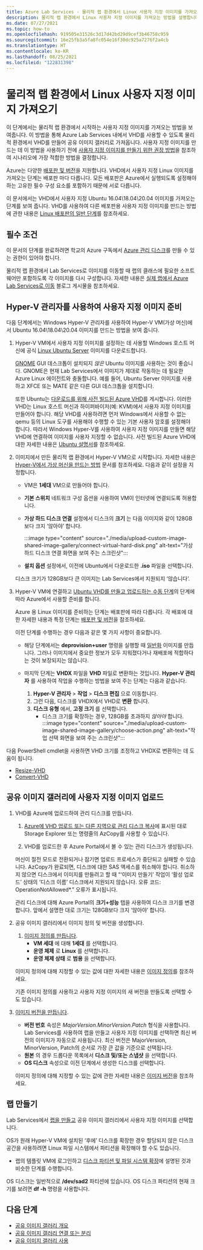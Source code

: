 ```yaml
---
title: Azure Lab Services - 물리적 랩 환경에서 Linux 사용자 지정 이미지를 가져오는 방법
description: 물리적 랩 환경에서 Linux 사용자 지정 이미지를 가져오는 방법을 설명합니다.
ms.date: 07/27/2021
ms.topic: how-to
ms.openlocfilehash: 919505e31526c3d17d42bd29d9cef3b46758c959
ms.sourcegitcommit: 16e25fb3a5fa8fc054e16f30dc925a7276f2a4cb
ms.translationtype: HT
ms.contentlocale: ko-KR
ms.lasthandoff: 08/25/2021
ms.locfileid: "122831398"
---
```

# <a name="bring-a-linux-custom-image-from-your-physical-lab-environment"></a>물리적 랩 환경에서 Linux 사용자 지정 이미지 가져오기

이 단계에서는 물리적 랩 환경에서 시작하는 사용자 지정 이미지를 가져오는 방법을 보여줍니다. 이 방법을 통해 Azure Lab Services 내에서 VHD를 사용할 수 있도록 물리적 환경에서 VHD를 만들어 공유 이미지 갤러리로 가져옵니다. 사용자 지정 이미지를 만드는 데 이 방법을 사용하기 전에 [사용자 지정 이미지를 만들기 위한 권장 방법](approaches-for-custom-image-creation.md)을 참조하여 시나리오에 가장 적합한 방법을 결정합니다.

Azure는 다양한 [배포판 및 버전](../virtual-machines/linux/endorsed-distros.md#supported-distributions-and-versions)을 지원합니다. VHD에서 사용자 지정 Linux 이미지를 가져오는 단계는 배포판 마다 다릅니다. 모든 배포판은 Azure에서 실행되도록 설정해야 하는 고유한 필수 구성 요소를 포함하기 때문에 서로 다릅니다.

이 문서에서는 VHD에서 사용자 지정 Ubuntu 16.04\18.04\20.04 이미지를 가져오는 단계를 보여 줍니다. VHD를 사용하여 다른 배포판용 사용자 지정 이미지를 만드는 방법에 관한 내용은 [Linux 배포판의 일반 단계](../virtual-machines/linux/create-upload-generic.md)를 참조하세요.

## <a name="prerequisites"></a>필수 조건

이 문서의 단계를 완료하려면 학교의 Azure 구독에서 [Azure 관리 디스크](../virtual-machines/managed-disks-overview.md)를 만들 수 있는 권한이 있어야 합니다.

물리적 랩 환경에서 Lab Services로 이미지를 이동할 때 랩의 클래스에 필요한 소프트웨어만 포함하도록 각 이미지를 다시 구성합니다. 자세한 내용은 [실제 랩에서 Azure Lab Services로 이동](https://techcommunity.microsoft.com/t5/azure-lab-services/moving-from-a-physical-lab-to-azure-lab-services/ba-p/1654931) 블로그 게시물을 참조하세요.

## <a name="prepare-a-custom-image-by-using-hyper-v-manager"></a>Hyper-V 관리자를 사용하여 사용자 지정 이미지 준비

다음 단계에서는 Windows Hyper-V 관리자를 사용하여 Hyper-V VM(가상 머신)에서 Ubuntu 16.04\18.04\20.04 이미지를 만드는 방법을 보여 줍니다.

1. Hyper-V VM에서 사용자 지정 이미지를 설정하는 데 사용할 Windows 호스트 머신에 공식 [Linux Ubuntu Server](https://ubuntu.com/server/docs) 이미지를 다운로드합니다.

   [GNOME](https://www.gnome.org/) GUI 데스크톱이 설치되지 *않은* Ubuntu 이미지를 사용하는 것이 좋습니다. GNOME은 현재 Lab Services에서 이미지가 제대로 작동하는 데 필요한 Azure Linux 에이전트와 충돌합니다. 예를 들어, Ubuntu Server 이미지를 사용하고 XFCE 또는 MATE 같은 다른 GUI 데스크톱을 설치합니다.

   또한 Ubuntu는 [다운로드를 위해 사전 빌드된 Azure VHD](https://cloud-images.ubuntu.com/)를 게시합니다. 이러한 VHD는 Linux 호스트 머신과 하이퍼바이저(예: KVM)에서 사용자 지정 이미지를 만들어야 합니다. 해당 VHD를 사용하려면 먼저 Windows에서 사용할 수 없는 qemu 등의 Linux 도구를 사용해야 수행할 수 있는 기본 사용자 암호를 설정해야 합니다. 따라서 Windows Hyper-V를 사용하여 사용자 지정 이미지를 만들면 해당 VHD에 연결하여 이미지를 사용자 지정할 수 없습니다. 사전 빌드된 Azure VHD에 대한 자세한 내용은 [Ubuntu 설명서](https://help.ubuntu.com/community/UEC/Images?_ga=2.114783623.1858181609.1624392241-1226151842.1623682781#QEMU_invocation)를 참조하세요.

1. 이미지에서 만든 물리적 랩 환경에서 Hyper-V VM으로 시작합니다. 자세한 내용은 [Hyper-V에서 가상 머신을 만드는 방법](/windows-server/virtualization/hyper-v/get-started/create-a-virtual-machine-in-hyper-v) 문서를 참조하세요. 다음과 같이 설정을 지정합니다.
    - VM은 **1세대** VM으로 만들어야 합니다.
    - **기본 스위치** 네트워크 구성 옵션을 사용하여 VM이 인터넷에 연결되도록 허용합니다.
    - **가상 하드 디스크 연결** 설정에서 디스크의 **크기** 는 다음 이미지와 같이 128GB보다 크지 ‘않아야’ 합니다.
       
        :::image type="content" source="./media/upload-custom-image-shared-image-gallery/connect-virtual-hard-disk.png" alt-text="가상 하드 디스크 연결 화면을 보여 주는 스크린샷":::

    - **설치 옵션** 설정에서, 이전에 Ubuntu에서 다운로드한 **.iso** 파일을 선택합니다.

    디스크 크기가 128GB보다 큰 이미지는 Lab Services에서 지원되지 ‘않습니다’.

1. Hyper-V VM에 연결하고 [Ubuntu VHD를 만들고 업로드하는 수동 단계](../virtual-machines/linux/create-upload-ubuntu.md#manual-steps)의 단계에 따라 Azure에서 사용할 준비를 합니다.

    Azure 용 Linux 이미지를 준비하는 단계는 배포판에 따라 다릅니다. 각 배포에 대한 자세한 내용과 특정 단계는 [배포판 및 버전](../virtual-machines/linux/endorsed-distros.md#supported-distributions-and-versions)을 참조하세요.

    이전 단계를 수행하는 경우 다음과 같은 몇 가지 사항이 중요합니다.
    - 해당 단계에서는 **deprovision+user** 명령을 실행할 때 [일반화](../virtual-machines/shared-image-galleries.md#generalized-and-specialized-images) 이미지를 만듭니다. 그러나 이미지에서 중요한 정보가 모두 지워졌다거나 재배포에 적합하다는 것이 보장되지는 않습니다.
    - 마지막 단계는 **VHDX** 파일을 **VHD** 파일로 변환하는 것입니다. **Hyper-V 관리자** 를 사용하여 작업을 수행하는 방법을 보여 주는 단계는 다음과 같습니다.
        
        1. **Hyper-V 관리자** > **작업** > **디스크 편집** 으로 이동합니다.
        1. 그런 다음, 디스크를 VHDX에서 VHD로 **변환** 합니다.
        1. **디스크 유형** 에서, **고정 크기** 를 선택합니다.
            - 디스크 크기를 확장하는 경우, 128GB를 초과하지 *않아야* 합니다.
            :::image type="content" source="./media/upload-custom-image-shared-image-gallery/choose-action.png" alt-text="작업 선택 화면을 보여 주는 스크린샷":::

다음 PowerShell cmdlet을 사용하면 VHD 크기를 조정하고 VHDX로 변환하는 데 도움이 됩니다.

- [Resize-VHD](/powershell/module/hyper-v/resize-vhd?view=windowsserver2019-ps)
- [Convert-VHD](/powershell/module/hyper-v/convert-vhd?view=windowsserver2019-ps)

## <a name="upload-the-custom-image-to-a-shared-image-gallery"></a>공유 이미지 갤러리에 사용자 지정 이미지 업로드

1. VHD를 Azure에 업로드하여 관리 디스크를 만듭니다.
    1. [Azure에 VHD 업로드 또는 다른 지역으로 관리 디스크 복사](../virtual-machines/windows/disks-upload-vhd-to-managed-disk-powershell.md)에 표시된 대로 Storage Explorer 또는 명령줄의 AzCopy를 사용할 수 있습니다.

    1. VHD를 업로드한 후 Azure Portal에서 볼 수 있는 관리 디스크가 생성됩니다. 
    
    머신이 절전 모드로 전환되거나 잠기면 업로드 프로세스가 중단되고 실패할 수 있습니다. AzCopy가 완료되면, 디스크에 대한 SAS 액세스를 취소해야 합니다. 취소하지 않으면 디스크에서 이미지를 만들려고 할 때 “‘이미지 만들기’ 작업이 ‘활성 업로드’ 상태의 ‘디스크 이름’ 디스크에서 지원되지 않습니다. 오류 코드: OperationNotAllowed*.” 오류가 표시됩니다.
    
    관리 디스크에 대해 Azure Portal의 **크기+성능** 탭을 사용하여 디스크 크기를 변경합니다. 앞에서 설명한 대로 크기는 128GB보다 크지 ‘않아야’ 합니다.

1. 공유 이미지 갤러리에서 이미지 정의 및 버전을 생성합니다.
    1. [이미지 정의를 만듭니다](../virtual-machines/windows/shared-images-portal.md#create-an-image-definition).
        - **VM 세대** 에 대해 **1세대** 를 선택합니다.
        - **운영 체제** 로 **Linux** 를 선택합니다.
        - **운영 체제 상태** 로 **범용** 을 선택합니다.
     
    이미지 정의에 대해 지정할 수 있는 값에 대한 자세한 내용은 [이미지 정의](../virtual-machines/shared-image-galleries.md#image-definitions)를 참조하세요. 
    
    기존 이미지 정의를 사용하고 사용자 지정 이미지의 새 버전을 만들도록 선택할 수도 있습니다.
    
1. [이미지 버전을 만듭니다](../virtual-machines/windows/shared-images-portal.md#create-an-image-version).
   - **버전 번호** 속성은 *MajorVersion.MinorVersion.Patch* 형식을 사용합니다. Lab Services를 사용하여 랩을 만들고 사용자 지정 이미지를 선택하면 최신 버전의 이미지가 자동으로 사용됩니다. 최신 버전은 MajorVersion, MinorVersion, Patch의 순서로 가장 큰 값을 기준으로 선택됩니다.
    - **원본** 의 경우 드롭다운 목록에서 **디스크 및/또는 스냅샷** 을 선택합니다.
    - **OS 디스크** 속성으로 이전 단계에서 생성한 디스크를 선택합니다.
    
    이미지 정의에 대해 지정할 수 있는 값에 관한 자세한 내용은 [이미지 버전](../virtual-machines/shared-image-galleries.md#image-versions)을 참조하세요.

## <a name="create-a-lab"></a>랩 만들기
   
Lab Services에서 [랩을 만들고](tutorial-setup-classroom-lab.md) 공유 이미지 갤러리에서 사용자 지정 이미지를 선택합니다.

OS가 원래 Hyper-V VM에 설치된 ‘후에’ 디스크를 확장한 경우 할당되지 않은 디스크 공간을 사용하려면 Linux 파일 시스템에서 파티션을 확장해야 할 수도 있습니다.
- 랩의 템플릿 VM에 로그인하고 [디스크 파티션 및 파일 시스템 확장](../virtual-machines/linux/expand-disks.md#expand-a-disk-partition-and-filesystem)에 설명된 것과 비슷한 단계를 수행합니다.
    
OS 디스크는 일반적으로 **/dev/sad2** 파티션에 있습니다. OS 디스크 파티션의 현재 크기를 보려면 **df -h** 명령을 사용합니다.
    
## <a name="next-steps"></a>다음 단계

* [공유 이미지 갤러리 개요](../virtual-machines/shared-image-galleries.md)
* [공유 이미지 갤러리 연결 또는 분리](how-to-attach-detach-shared-image-gallery.md)
* [공유 이미지 갤러리 사용](how-to-use-shared-image-gallery.md)